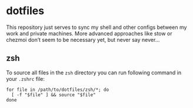 # dotfiles

This repository just serves to sync my shell and other configs between my work and private machines. 
More advanced approaches like stow or chezmoi don’t seem to be necessary yet, but never say never...

## zsh 
To source all files in the `zsh` directory you can run following command in your `.zshrc` file:
```shell
for file in /path/to/dotfiles/zsh/*; do
  [ -f "$file" ] && source "$file"
done
```

